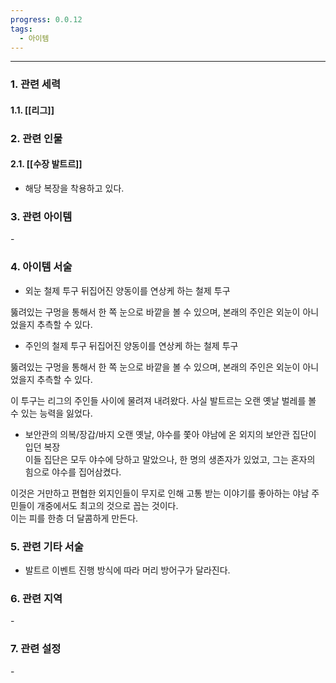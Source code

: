 ```yaml
---
progress: 0.0.12
tags:
  - 아이템
---
```

---
### 1. 관련 세력 
#### 1.1. [[리그]]

### 2. 관련 인물
#### 2.1. [[수장 발트르]]
- 해당 복장을 착용하고 있다.

### 3. 관련 아이템
\-

### 4. 아이템 서술
- 외눈 철제 투구
뒤집어진 양동이를 연상케 하는 철제 투구  
  
뚫려있는 구멍을 통해서 한 쪽 눈으로 바깥을 볼 수 있으며, 본래의 주인은 외눈이 아니었을지 추측할 수 있다.

- 주인의 철제 투구
뒤집어진 양동이를 연상케 하는 철제 투구  
  
뚫려있는 구멍을 통해서 한 쪽 눈으로 바깥을 볼 수 있으며, 본래의 주인은 외눈이 아니었을지 추측할 수 있다.  
  
이 투구는 리그의 주인들 사이에 물려져 내려왔다. 사실 발트르는 오랜 옛날 벌레를 볼 수 있는 능력을 잃었다.

- 보안관의 의복/장갑/바지
오랜 옛날, 야수를 쫓아 야남에 온 외지의 보안관 집단이 입던 복장  
이들 집단은 모두 야수에 당하고 말았으나, 한 명의 생존자가 있었고, 그는 혼자의 힘으로 야수를 집어삼켰다.  
  
이것은 거만하고 편협한 외지인들이 무지로 인해 고통 받는 이야기를 좋아하는 야남 주민들이 개중에서도 최고의 것으로 꼽는 것이다.  
이는 피를 한층 더 달콤하게 만든다.
### 5. 관련 기타 서술
- 발트르 이벤트 진행 방식에 따라 머리 방어구가 달라진다.

### 6. 관련 지역
\-

### 7. 관련 설정
\-